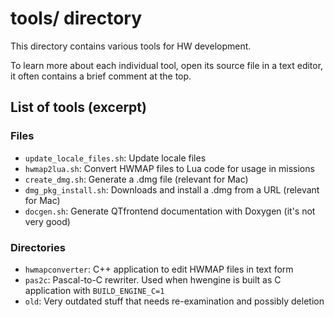 # tools/ directory

This directory contains various tools for HW development.

To learn more about each individual tool, open its source file in a text editor,
it often contains a brief comment at the top.

## List of tools (excerpt)

### Files
* `update_locale_files.sh`: Update locale files
* `hwmap2lua.sh`: Convert HWMAP files to Lua code for usage in missions
* `create_dmg.sh`: Generate a .dmg file (relevant for Mac)
* `dmg_pkg_install.sh`: Downloads and install a .dmg from a URL (relevant for Mac)
* `docgen.sh`: Generate QTfrontend documentation with Doxygen (it's not very good)

### Directories
* `hwmapconverter`: C++ application to edit HWMAP files in text form
* `pas2c`: Pascal-to-C rewriter. Used when hwengine is built as C application with `BUILD_ENGINE_C=1`
* `old`: Very outdated stuff that needs re-examination and possibly deletion
